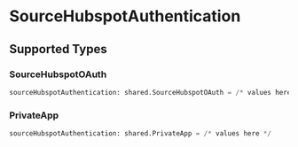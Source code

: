 # SourceHubspotAuthentication


## Supported Types

### SourceHubspotOAuth

```python
sourceHubspotAuthentication: shared.SourceHubspotOAuth = /* values here */
```

### PrivateApp

```python
sourceHubspotAuthentication: shared.PrivateApp = /* values here */
```


